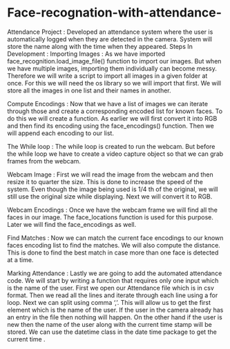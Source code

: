 # Face-recognation-with-attendance-
Attendance Project : Developed an attendance system where the user is automatically logged when they are detected in the camera. System will store the name along with the time when they appeared.
Steps In Development :
Importing Images :
As we have imported face_recognition.load_image_file() function to import our images. But when we have multiple images, importing them individually can become messy. Therefore we will write a script to import all images in a given folder at once. For this we will need the os library so we will import that first. We will store all the images in one list and their names in another.

Compute Encodings :
Now that we have a list of images we can iterate through those and create a corresponding encoded list for known faces. To do this we will create a function. As earlier we will first convert it into RGB and then find its encoding using the face_encodings() function. Then we will append each encoding to our list.

The While loop :
The while loop is created to run the webcam. But before the while loop we have to create a video capture object so that we can grab frames from the webcam.

Webcam Image :
First we will read the image from the webcam and then resize it to quarter the size. This is done to increase the speed of the system. Even though the image being used is 1/4 th of the original, we will still use the original size while displaying. Next we will convert it to RGB.

Webcam Encodings :
Once we have the webcam frame we will find all the faces in our image. The face_locations function is used for this purpose. Later we will find the face_encodings as well.

Find Matches :
Now we can match the current face encodings to our known faces encoding list to find the matches. We will also compute the distance. This is done to find the best match in case more than one face is detected at a time.

Marking Attendance :
Lastly we are going to add the automated attendance code. We will start by writing a function that requires only one input which is the name of the user. First we open our Attendance file which is in csv format. Then we read all the lines and iterate through each line using a for loop. Next we can split using comma ‘,’. This will allow us to get the first element which is the name of the user. If the user in the camera already has an entry in the file then nothing will happen. On the other hand if the user is new then the name of the user along with the current time stamp will be stored. We can use the datetime class in the date time package to get the current time .
